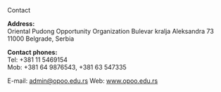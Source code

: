 Contact

**Address:**</br>
    Oriental Pudong Opportunity Organization
    Bulevar kralja Aleksandra 73  
    11000 Belgrade, Serbia  

**Contact phones:**</br>
Tel: +381 11 5469154  
Mob: +381 64 9876543, +381 63 547335  

E-mail: admin@opoo.edu.rs
Web: www.opoo.edu.rs
